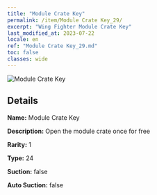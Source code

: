 ```yaml
---
title: "Module Crate Key"
permalink: /item/Module Crate Key_29/
excerpt: "Wing Fighter Module Crate Key"
last_modified_at: 2023-07-22
locale: en
ref: "Module Crate Key_29.md"
toc: false
classes: wide
---
```



 ![Module Crate Key](/images/item/Module_Crate_Key_p.png)



## Details

 **Name:** Module Crate Key 

 **Description:** Open the module crate once for free

 **Rarity:** 1 

 **Type:** 24 

 **Suction:** false 

 **Auto Suction:** false 


